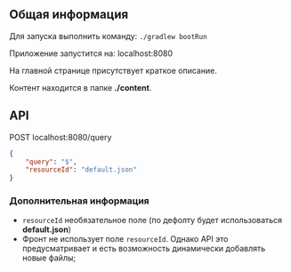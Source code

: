 ## Общая информация
Для запуска выполнить команду: `./gradlew bootRun`

Приложение запустится на: localhost:8080

На главной странице присутствует краткое описание.

Контент находится в папке **./content**.

## API
POST localhost:8080/query
```json
{
    "query": "$",
    "resourceId": "default.json"
}
```

### Дополнительная информация
- `resourceId` необязательное поле (по дефолту будет использоваться **default.json**)
- Фронт не использует поле `resourceId`. Однако API это предусматривает и есть возможность динамически добавлять новые файлы;

